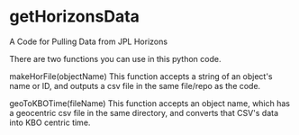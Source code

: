 # getHorizonsData
 A Code for Pulling Data from JPL Horizons

There are two functions you can use in this python code.

makeHorFile(objectName)
 This function accepts a string of an object's name or ID, and outputs a csv file in the same file/repo
 as the code. 
 
geoToKBOTime(fileName)
 This function accepts an object name, which has a geocentric csv file in the same directory, and converts that CSV's data into KBO centric 
 time.
